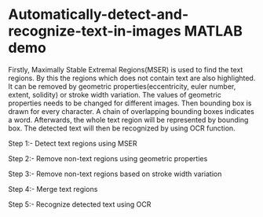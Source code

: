 # Automatically-detect-and-recognize-text-in-images MATLAB demo
Firstly, Maximally Stable Extremal Regions(MSER) is used to find the text regions. By this the regions which does not contain text are also highlighted. It can be removed by geometric properties(eccentricity, euler number, extent, solidity) or stroke width variation. The values of geometric properties needs to be changed for different images. Then bounding box is drawn for every character. A chain of overlapping bounding boxes indicates a word. Afterwards, the whole text region will be represented by bounding box. The detected text will then be recognized by using OCR function.

Step 1:- Detect text regions using MSER 

Step 2:- Remove non-text regions using geometric properties

Step 3:- Remove non-text regions based on stroke width variation

Step 4:- Merge text regions

Step 5:- Recognize detected text using OCR

